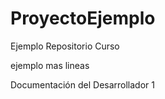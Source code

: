 # ProyectoEjemplo
Ejemplo Repositorio Curso


ejemplo mas lineas


Documentación del Desarrollador 1